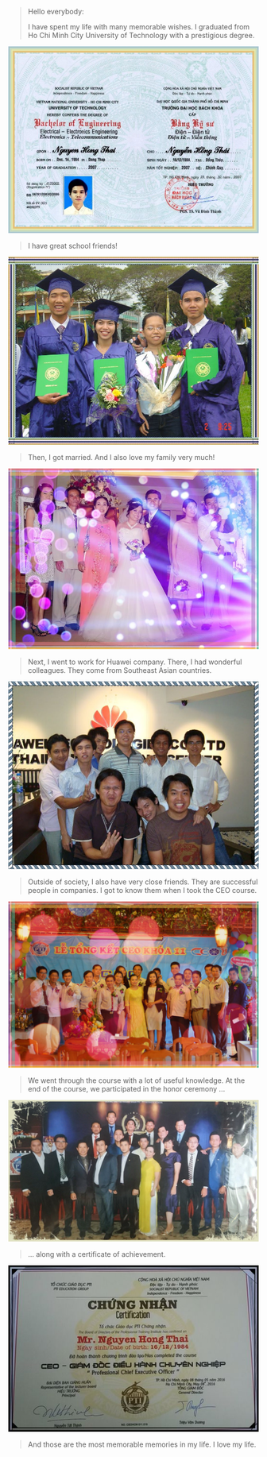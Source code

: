 > Hello everybody:
> 
> I have spent my life with many memorable wishes. I graduated from Ho Chi Minh City University of Technology with a prestigious degree.

![University-Degree](Nguyen-Hong-Thai-Degree.jpeg)
> I have great school friends!

![University-Friends](Friends-Nguyen-Hong-Thai-University_Graduation.jpeg)
> Then, I got married. And I also love my family very much!

![My-Family](Wedding-Nguyen-Hong-Thai.jpeg)
> Next, I went to work for Huawei company. There, I had wonderful colleagues. They come from Southeast Asian countries.

![Huawei-colleagues](Friends-and-Nguyen-Hong-Thai-in-Huawei-Thailand.jpeg)
> Outside of society, I also have very close friends. They are successful people in companies. I got to know them when I took the CEO course.

![Friends-from-CEO11-Class](Nguyen-Hong-Thai-CEO11-Class.jpeg)
> We went through the course with a lot of useful knowledge. At the end of the course, we participated in the honor ceremony ...

![Ceremony-of-Honor-CEO11-Class](Ceremony-of-Honor-CEO11-Class.jpeg)
> ... along with a certificate of achievement.


![Nguyen-Hong-Thai-CEO11-Certificate](Nguyen-Hong-Thai-CEO11-Certificate.jpeg)
> And those are the most memorable memories in my life. I love my life.
